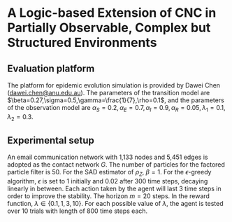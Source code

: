 # A Logic-based Extension of CNC in Partially Observable, Complex but Structured Environments

## Evaluation platform
The platform for epidemic evolution simulation is provided by Dawei Chen (dawei.chen@anu.edu.au).
The parameters of the transition model are $\beta=0.27,\sigma=0.5,\gamma=\frac{1}{7},\rho=0.1$, and the parameters of the observation model are $\alpha_S=0.2,\alpha_E=0.7,\alpha_I=0.9,\alpha_R=0.05,\lambda_1=0.1,\lambda_2=0.3$.

## Experimental setup
An email communication network with 1,133 nodes and 5,451 edges is adopted as the contact network $G$.
The number of particles for the factored particle filter is 50.
For the SAD estimator of $\rho_Z$, $\beta=1$.
For the $\epsilon$-greedy algorithm, $\epsilon$ is set to 1 initially and 0.02 after 300 time steps, decaying linearly in between.
Each action taken by the agent will last 3 time steps in order to improve the stability.
The horizon $m=20$ steps.
In the reward function, $\lambda\in\{0.1,1,3,10\}$.
For each possible value of $\lambda$, the agent is tested over 10 trials with length of 800 time steps each.